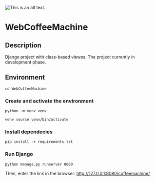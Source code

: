 
![This is an alt text.](https://external-content.duckduckgo.com/iu/?u=https%3A%2F%2Fstatic.skillshare.com%2Fuploads%2Fvideo%2Fthumbnails%2Ff0aea9994cfe1700f7c20165d24818fb%2Foriginal&f=1&nofb=1&ipt=a9522fbb84b106f409950f283aeb64b77d346886f8c642f4a6d0c90c1539ac9a&ipo=images "This is a sample image.")

# WebCoffeeMachine

## Description
Django project with class-based viewes. The project currently in development phase.

## Environment

```
cd WebCoffeeMachine
```

### Create and activate the environment

```
python -m venv venv

venv source venv/bin/activate
```

### Install dependecies

```
pip install -r requirements.txt
```

### Run Django

```
python manage.py runserver 8080
```

Then, enter the link in the browser: http://127.0.0.1:8080/coffeemachine/